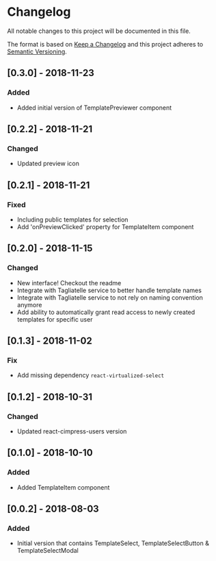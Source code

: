 # Changelog
All notable changes to this project will be documented in this file.

The format is based on [Keep a Changelog](http://keepachangelog.com/en/1.0.0/)
and this project adheres to [Semantic Versioning](http://semver.org/spec/v2.0.0.html).

## [0.3.0] - 2018-11-23
### Added
- Added initial version of TemplatePreviewer component

## [0.2.2] - 2018-11-21
### Changed
- Updated preview icon

## [0.2.1] - 2018-11-21
### Fixed
- Including public templates for selection
- Add 'onPreviewClicked' property for TemplateItem component

## [0.2.0] - 2018-11-15
### Changed
- New interface! Checkout the readme
- Integrate with Tagliatelle service to better handle template names
- Integrate with Tagliatelle service to not rely on naming convention anymore
- Add ability to automatically grant read access to newly created templates for specific user

## [0.1.3] - 2018-11-02
### Fix
- Add missing dependency `react-virtualized-select`

## [0.1.2] - 2018-10-31
### Changed
- Updated react-cimpress-users version

## [0.1.0] - 2018-10-10
### Added
- Added TemplateItem component

## [0.0.2] - 2018-08-03
### Added
- Initial version that contains TemplateSelect, TemplateSelectButton & TemplateSelectModal 
